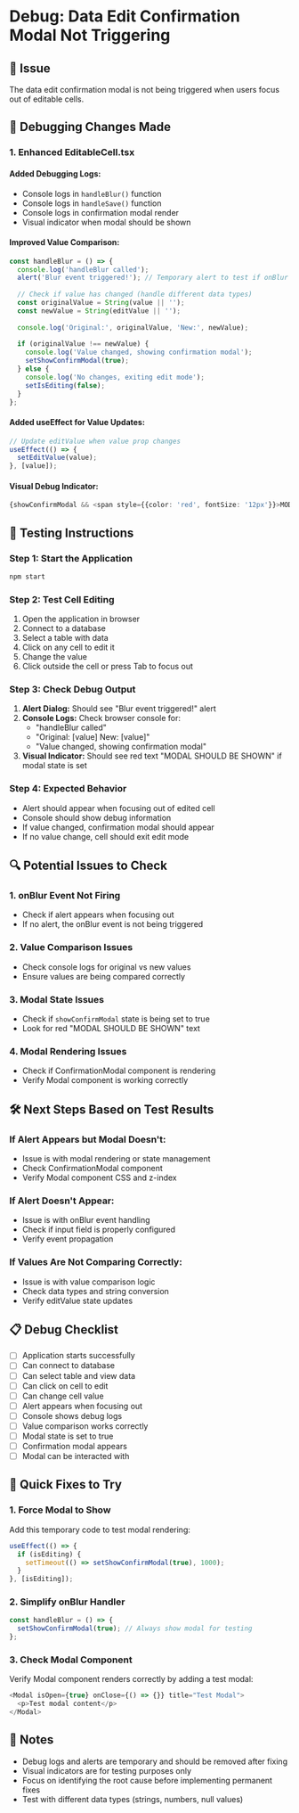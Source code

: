 # Debug: Data Edit Confirmation Modal Not Triggering

## 🐛 Issue
The data edit confirmation modal is not being triggered when users focus out of editable cells.

## 🔧 Debugging Changes Made

### **1. Enhanced EditableCell.tsx**

#### **Added Debugging Logs:**
- Console logs in `handleBlur()` function
- Console logs in `handleSave()` function
- Console logs in confirmation modal render
- Visual indicator when modal should be shown

#### **Improved Value Comparison:**
```typescript
const handleBlur = () => {
  console.log('handleBlur called');
  alert('Blur event triggered!'); // Temporary alert to test if onBlur is working
  
  // Check if value has changed (handle different data types)
  const originalValue = String(value || '');
  const newValue = String(editValue || '');
  
  console.log('Original:', originalValue, 'New:', newValue);
  
  if (originalValue !== newValue) {
    console.log('Value changed, showing confirmation modal');
    setShowConfirmModal(true);
  } else {
    console.log('No changes, exiting edit mode');
    setIsEditing(false);
  }
};
```

#### **Added useEffect for Value Updates:**
```typescript
// Update editValue when value prop changes
useEffect(() => {
  setEditValue(value);
}, [value]);
```

#### **Visual Debug Indicator:**
```typescript
{showConfirmModal && <span style={{color: 'red', fontSize: '12px'}}>MODAL SHOULD BE SHOWN</span>}
```

## 🧪 Testing Instructions

### **Step 1: Start the Application**
```bash
npm start
```

### **Step 2: Test Cell Editing**
1. Open the application in browser
2. Connect to a database
3. Select a table with data
4. Click on any cell to edit it
5. Change the value
6. Click outside the cell or press Tab to focus out

### **Step 3: Check Debug Output**
1. **Alert Dialog:** Should see "Blur event triggered!" alert
2. **Console Logs:** Check browser console for:
   - "handleBlur called"
   - "Original: [value] New: [value]"
   - "Value changed, showing confirmation modal"
3. **Visual Indicator:** Should see red text "MODAL SHOULD BE SHOWN" if modal state is set

### **Step 4: Expected Behavior**
- Alert should appear when focusing out of edited cell
- Console should show debug information
- If value changed, confirmation modal should appear
- If no value change, cell should exit edit mode

## 🔍 Potential Issues to Check

### **1. onBlur Event Not Firing**
- Check if alert appears when focusing out
- If no alert, the onBlur event is not being triggered

### **2. Value Comparison Issues**
- Check console logs for original vs new values
- Ensure values are being compared correctly

### **3. Modal State Issues**
- Check if `showConfirmModal` state is being set to true
- Look for red "MODAL SHOULD BE SHOWN" text

### **4. Modal Rendering Issues**
- Check if ConfirmationModal component is rendering
- Verify Modal component is working correctly

## 🛠️ Next Steps Based on Test Results

### **If Alert Appears but Modal Doesn't:**
- Issue is with modal rendering or state management
- Check ConfirmationModal component
- Verify Modal component CSS and z-index

### **If Alert Doesn't Appear:**
- Issue is with onBlur event handling
- Check if input field is properly configured
- Verify event propagation

### **If Values Are Not Comparing Correctly:**
- Issue is with value comparison logic
- Check data types and string conversion
- Verify editValue state updates

## 📋 Debug Checklist

- [ ] Application starts successfully
- [ ] Can connect to database
- [ ] Can select table and view data
- [ ] Can click on cell to edit
- [ ] Can change cell value
- [ ] Alert appears when focusing out
- [ ] Console shows debug logs
- [ ] Value comparison works correctly
- [ ] Modal state is set to true
- [ ] Confirmation modal appears
- [ ] Modal can be interacted with

## 🚀 Quick Fixes to Try

### **1. Force Modal to Show**
Add this temporary code to test modal rendering:
```typescript
useEffect(() => {
  if (isEditing) {
    setTimeout(() => setShowConfirmModal(true), 1000);
  }
}, [isEditing]);
```

### **2. Simplify onBlur Handler**
```typescript
const handleBlur = () => {
  setShowConfirmModal(true); // Always show modal for testing
};
```

### **3. Check Modal Component**
Verify Modal component renders correctly by adding a test modal:
```typescript
<Modal isOpen={true} onClose={() => {}} title="Test Modal">
  <p>Test modal content</p>
</Modal>
```

## 📝 Notes

- Debug logs and alerts are temporary and should be removed after fixing
- Visual indicators are for testing purposes only
- Focus on identifying the root cause before implementing permanent fixes
- Test with different data types (strings, numbers, null values)
